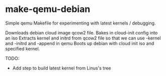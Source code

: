 # make-qemu-debian
Simple qemu Makefile for experimenting with latest kernels / debugging.

Downloads debian cloud image qcow2 file.
Bakes in cloud-init config into an iso
Extracts kernel and initrd from qcow2 file so that we can use -kernel and -initrd and -append in qemu
Boots up debian with cloud init iso and specified kernel.

TODO:
  * Add step to build latest kernel from Linus's tree
